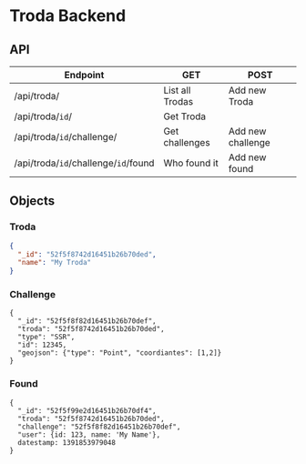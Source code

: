 Troda Backend
=============

## API

| Endpoint | GET | POST |
|----------|-----|------|
| /api/troda/ | List all Trodas | Add new Troda |
| /api/troda/`id`/ | Get Troda | |
| /api/troda/`id`/challenge/ | Get challenges | Add new challenge |
| /api/troda/`id`/challenge/`id`/found | Who found it | Add new found |

## Objects

### Troda

```json
{
  "_id": "52f5f8742d16451b26b70ded",
  "name": "My Troda"
}
```

### Challenge

```
{
  "_id": "52f5f8f82d16451b26b70def",
  "troda": "52f5f8742d16451b26b70ded",
  "type": "SSR",
  "id": 12345,
  "geojson": {"type": "Point", "coordiantes": [1,2]}
}
```

### Found

```
{
  "_id": "52f5f99e2d16451b26b70df4",
  "troda": "52f5f8742d16451b26b70ded",
  "challenge": "52f5f8f82d16451b26b70def",
  "user": {id: 123, name: 'My Name'},
  datestamp: 1391853979048
}
```

